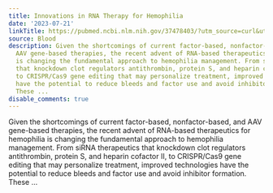 ```yaml
---
title: Innovations in RNA Therapy for Hemophilia
date: '2023-07-21'
linkTitle: https://pubmed.ncbi.nlm.nih.gov/37478403/?utm_source=curl&utm_medium=rss&utm_campaign=journals&utm_content=7603509&fc=None&ff=20230721221904&v=2.17.9.post6+86293ac
source: Blood
description: Given the shortcomings of current factor-based, nonfactor-based, and
  AAV gene-based therapies, the recent advent of RNA-based therapeutics for hemophilia
  is changing the fundamental approach to hemophilia management. From siRNA therapeutics
  that knockdown clot regulators antithrombin, protein S, and heparin cofactor II,
  to CRISPR/Cas9 gene editing that may personalize treatment, improved technologies
  have the potential to reduce bleeds and factor use and avoid inhibitor formation.
  These ...
disable_comments: true
---
```

Given the shortcomings of current factor-based, nonfactor-based, and AAV gene-based therapies, the recent advent of RNA-based therapeutics for hemophilia is changing the fundamental approach to hemophilia management. From siRNA therapeutics that knockdown clot regulators antithrombin, protein S, and heparin cofactor II, to CRISPR/Cas9 gene editing that may personalize treatment, improved technologies have the potential to reduce bleeds and factor use and avoid inhibitor formation. These ...
